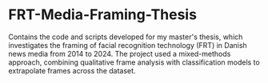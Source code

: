 # FRT-Media-Framing-Thesis
Contains the code and scripts developed for my master's thesis, which investigates the framing of facial recognition technology (FRT) in Danish news media from 2014 to 2024. The project used a mixed-methods approach, combining qualitative frame analysis with classification models to extrapolate frames across the dataset. 
